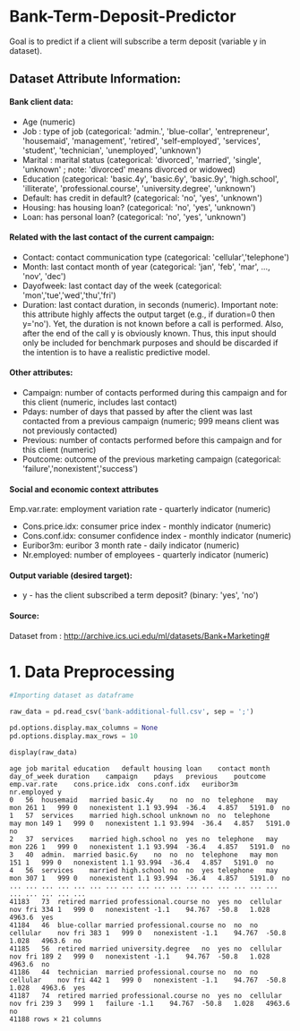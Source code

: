 # Bank-Term-Deposit-Predictor
Goal is to predict if a client will subscribe a term deposit (variable y in dataset).

## Dataset Attribute Information:
#### Bank client data:
* Age (numeric)
* Job : type of job (categorical: 'admin.', 'blue-collar', 'entrepreneur', 'housemaid', 'management', 'retired', 'self-employed', 'services', 'student', 'technician', 'unemployed', 'unknown')
* Marital : marital status (categorical: 'divorced', 'married', 'single', 'unknown' ; note: 'divorced' means divorced or widowed)
* Education (categorical: 'basic.4y', 'basic.6y', 'basic.9y', 'high.school', 'illiterate', 'professional.course', 'university.degree', 'unknown')
* Default: has credit in default? (categorical: 'no', 'yes', 'unknown')
* Housing: has housing loan? (categorical: 'no', 'yes', 'unknown')
* Loan: has personal loan? (categorical: 'no', 'yes', 'unknown')
#### Related with the last contact of the current campaign:
* Contact: contact communication type (categorical:
'cellular','telephone')
* Month: last contact month of year (categorical: 'jan', 'feb', 'mar',
…, 'nov', 'dec')
* Dayofweek: last contact day of the week (categorical:
'mon','tue','wed','thu','fri')
* Duration: last contact duration, in seconds (numeric). Important
note: this attribute highly affects the output target (e.g., if
duration=0 then y='no'). Yet, the duration is not known before a call
is performed. Also, after the end of the call y is obviously known.
Thus, this input should only be included for benchmark purposes and
should be discarded if the intention is to have a realistic
predictive model.
#### Other attributes:
* Campaign: number of contacts performed during this campaign and for
this client (numeric, includes last contact)
* Pdays: number of days that passed by after the client was last
contacted from a previous campaign (numeric; 999 means client was not
previously contacted)
* Previous: number of contacts performed before this campaign and for
this client (numeric)
* Poutcome: outcome of the previous marketing campaign (categorical:
'failure','nonexistent','success')
#### Social and economic context attributes
Emp.var.rate: employment variation rate - quarterly indicator
(numeric)
* Cons.price.idx: consumer price index - monthly indicator (numeric)
* Cons.conf.idx: consumer confidence index - monthly indicator
(numeric)
* Euribor3m: euribor 3 month rate - daily indicator (numeric)
* Nr.employed: number of employees - quarterly indicator (numeric)
#### Output variable (desired target):
* y - has the client subscribed a term deposit? (binary: 'yes', 'no')

#### Source:
Dataset from : http://archive.ics.uci.edu/ml/datasets/Bank+Marketing#

# 1. Data Preprocessing

```python
#Importing dataset as dataframe

raw_data = pd.read_csv('bank-additional-full.csv', sep = ';')

pd.options.display.max_columns = None
pd.options.display.max_rows = 10

display(raw_data)
```
```
age	job	marital	education	default	housing	loan	contact	month	day_of_week	duration	campaign	pdays	previous	poutcome	emp.var.rate	cons.price.idx	cons.conf.idx	euribor3m	nr.employed	y
0	56	housemaid	married	basic.4y	no	no	no	telephone	may	mon	261	1	999	0	nonexistent	1.1	93.994	-36.4	4.857	5191.0	no
1	57	services	married	high.school	unknown	no	no	telephone	may	mon	149	1	999	0	nonexistent	1.1	93.994	-36.4	4.857	5191.0	no
2	37	services	married	high.school	no	yes	no	telephone	may	mon	226	1	999	0	nonexistent	1.1	93.994	-36.4	4.857	5191.0	no
3	40	admin.	married	basic.6y	no	no	no	telephone	may	mon	151	1	999	0	nonexistent	1.1	93.994	-36.4	4.857	5191.0	no
4	56	services	married	high.school	no	no	yes	telephone	may	mon	307	1	999	0	nonexistent	1.1	93.994	-36.4	4.857	5191.0	no
...	...	...	...	...	...	...	...	...	...	...	...	...	...	...	...	...	...	...	...	...	...
41183	73	retired	married	professional.course	no	yes	no	cellular	nov	fri	334	1	999	0	nonexistent	-1.1	94.767	-50.8	1.028	4963.6	yes
41184	46	blue-collar	married	professional.course	no	no	no	cellular	nov	fri	383	1	999	0	nonexistent	-1.1	94.767	-50.8	1.028	4963.6	no
41185	56	retired	married	university.degree	no	yes	no	cellular	nov	fri	189	2	999	0	nonexistent	-1.1	94.767	-50.8	1.028	4963.6	no
41186	44	technician	married	professional.course	no	no	no	cellular	nov	fri	442	1	999	0	nonexistent	-1.1	94.767	-50.8	1.028	4963.6	yes
41187	74	retired	married	professional.course	no	yes	no	cellular	nov	fri	239	3	999	1	failure	-1.1	94.767	-50.8	1.028	4963.6	no
41188 rows × 21 columns
```
